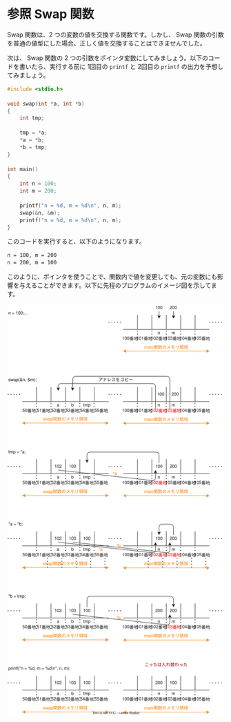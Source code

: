 # 参照 Swap 関数

Swap 関数は、2 つの変数の値を交換する関数です。しかし、 Swap 関数の引数を普通の値型にした場合、正しく値を交換することはできませんでした。

次は、 Swap 関数の 2 つの引数をポインタ変数にしてみましょう。以下のコードを書いたら、実行する前に 1回目の `printf` と 2回目の `printf` の出力を予想してみましょう。

```c
#include <stdio.h>

void swap(int *a, int *b)
{
    int tmp;

    tmp = *a;
    *a = *b;
    *b = tmp;
}

int main()
{
    int n = 100;
    int m = 200;

    printf("n = %d, m = %d\n", n, m);
    swap(&n, &m);
    printf("n = %d, m = %d\n", n, m);
}
```

このコードを実行すると、以下のようになります。

```txt
n = 100, m = 200
n = 200, m = 100
```

このように、ポインタを使うことで、関数内で値を変更しても、元の変数にも影響を与えることができます。以下に先程のプログラムのイメージ図を示してます。

![refswap](./refswap.svg)
